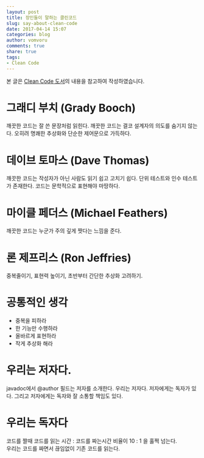 ```yaml
---
layout: post
title: 장인들이 말하는 클린코드
slug: say-about-clean-code
date: 2017-04-14 15:07
categories: blog
author: vomvoru
comments: true
share: true
tags:
- Clean Code
---
```


본 글은 [Clean Code 도서][1]의 내용을 참고하여 작성하였습니다.

# 그래디 부치 (Grady Booch)
깨끗한 코드는 잘 쓴 문장처럼 읽힌다. 깨끗한 코드는 결코 설계자의 의도를 숨기지 않는다. 오히려 명쾌한 추상화와 단순한 제어문으로 가득하다.

# 데이브 토마스 (Dave Thomas)
깨끗한 코드는 작성자가 아닌 사람도 읽기 쉽고 고치기 쉽다. 단위 테스트와 인수 테스트가 존재한다. 코드는 문학적으로 표현해야 마땅하다.

# 마이클 페더스 (Michael Feathers)
깨끗한 코드는 누군가 주의 깊게 짯다는 느낌을 준다.

# 론 제프리스 (Ron Jeffries)
중복줄이기, 표현력 높이기, 초반부터 간단한 추상화 고려하기.

# 공통적인 생각
* 중복을 피하라
* 한 기능만 수행하라
* 올바르게 표현하라
* 작게 추상화 해라

# 우리는 저자다.
javadoc에서 @author 필드는 저자를 소개한다. 우리는 저자다. 저자에게는 독자가 있다. 그리고 저자에게는 독자와 잘 소통할 책임도 있다.

# 우리는 독자다
코드를 짤때 코드를 읽는 시간 : 코드를 짜는시간 비율이 10 : 1 을 훌쩍 넘는다.  
우리는 코드를 짜면서 끊임없이 기존 코드를 읽는다.

[1]: http://www.insightbook.co.kr/%EB%8F%84%EC%84%9C-%EB%AA%A9%EB%A1%9D/ppp-%EC%8B%9C%EB%A6%AC%EC%A6%88/%ED%81%B4%EB%A6%B0%EC%BD%94%EB%93%9C "Clean Code"
